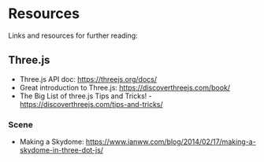 # Resources

Links and resources for further reading:

## Three.js

- Three.js API doc: https://threejs.org/docs/
- Great introduction to Three.js: https://discoverthreejs.com/book/
- The Big List of three.js Tips and Tricks! - https://discoverthreejs.com/tips-and-tricks/

### Scene

- Making a Skydome: https://www.ianww.com/blog/2014/02/17/making-a-skydome-in-three-dot-js/
